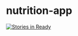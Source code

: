 # nutrition-app
[![Stories in Ready](https://badge.waffle.io/Meal-Planning/nutrition-app.png?label=ready&title=Ready)](http://waffle.io/Meal-Planning/nutrition-app)
